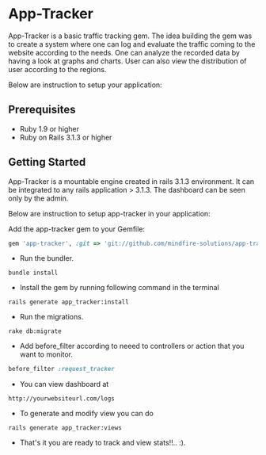 App-Tracker
======
App-Tracker is a basic traffic tracking gem. The idea building the gem was to create a system where one can log and evaluate the traffic coming to the website according to the needs. One can analyze the recorded data by having a look at graphs and charts. User can also view the distribution of user according to the regions.

Below are instruction to setup your application:

Prerequisites
-------------
* Ruby 1.9 or higher
* Ruby on Rails 3.1.3 or higher


Getting Started
---------------
App-Tracker is a mountable engine created in rails 3.1.3 environment. It can be integrated to any rails application > 3.1.3. The dashboard can be seen only by the admin.

Below are instruction to setup app-tracker in your application:

 Add the app-tracker gem to your Gemfile:
```ruby
gem 'app-tracker', :git => 'git://github.com/mindfire-solutions/app-tracker'
```

* Run the bundler.
```console
bundle install
```

* Install the gem by running following command in the terminal
```console
rails generate app_tracker:install
```

* Run the migrations.
```console
rake db:migrate
```

* Add before_filter according to neeed to controllers or action that you want to monitor.
```ruby
before_filter :request_tracker
```
  
* You can view dashboard at
```console
http://yourwebsiteurl.com/logs
```

* To generate and modify view you can do 
```console
rails generate app_tracker:views
```

* That's it you are ready to track and view stats!!.. :).